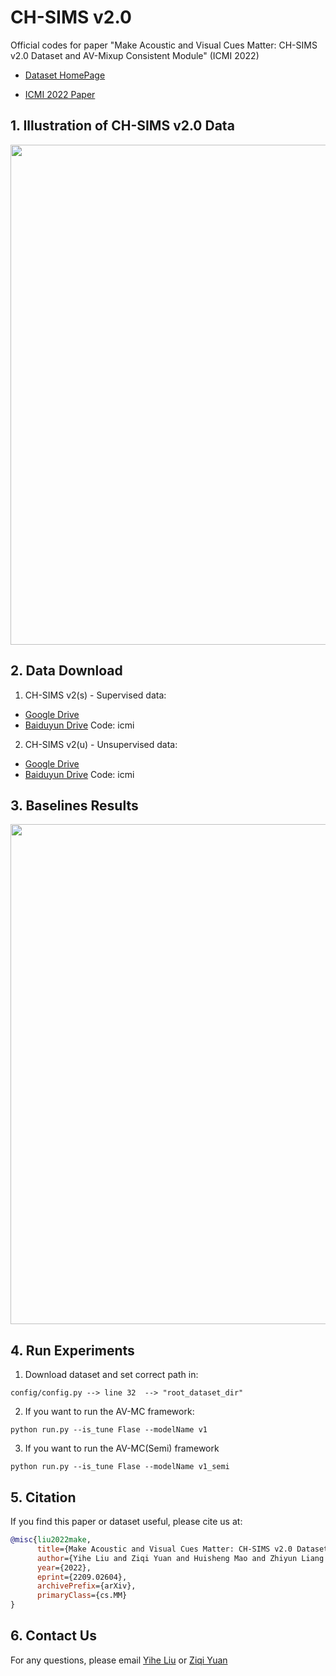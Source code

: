 # CH-SIMS v2.0

Official codes for paper "Make Acoustic and Visual Cues Matter: CH-SIMS v2.0 Dataset and AV-Mixup Consistent Module" (ICMI 2022)

- [Dataset HomePage](https://thuiar.github.io/sims.github.io/chsims)

- [ICMI 2022 Paper](https://arxiv.org/abs/2209.02604)

## 1. Illustration of CH-SIMS v2.0 Data
<p align="center">
  <img width="800" src="show/CH-SIMSv2.0.png">
</p>

## 2. Data Download

1. CH-SIMS v2(s) - Supervised data:
  - [Google Drive](https://drive.google.com/drive/folders/1wFvGS0ebKRvT3q6Xolot-sDtCNfz7HRA?usp=sharing)
  - [Baiduyun Drive](https://pan.baidu.com/s/13Ds2_XDIGUqMHt4lXNLQSQ) Code: icmi

2. CH-SIMS v2(u) - Unsupervised data:
  - [Google Drive](https://drive.google.com/drive/folders/1llIbm3gwyJRwwk58RUQHWBNKjHI9vGGB?usp=sharing)
  - [Baiduyun Drive](https://pan.baidu.com/s/1tezEDR3Y23hJ6Mp5fmcp-w) Code: icmi 

## 3. Baselines Results
<p align="center">
  <img width="800" src="show/ModelResults.png">
</p>

## 4. Run Experiments

1. Download dataset and set correct path in:

```text
config/config.py --> line 32  --> "root_dataset_dir"
```

2. If you want to run the AV-MC framework: 

```shell
python run.py --is_tune Flase --modelName v1
```

3. If you want to run the AV-MC(Semi) framework 

```shell
python run.py --is_tune Flase --modelName v1_semi
```

## 5. Citation

If you find this paper or dataset useful, please cite us at: 

```bib
@misc{liu2022make,
      title={Make Acoustic and Visual Cues Matter: CH-SIMS v2.0 Dataset and AV-Mixup Consistent Module}, 
      author={Yihe Liu and Ziqi Yuan and Huisheng Mao and Zhiyun Liang and Wanqiuyue Yang and Yuanzhe Qiu and Tie Cheng and Xiaoteng Li and Hua Xu and Kai Gao},
      year={2022},
      eprint={2209.02604},
      archivePrefix={arXiv},
      primaryClass={cs.MM}
}
```

## 6. Contact Us

For any questions, please email [Yihe Liu](mailto:512796310@qq.com) or [Ziqi Yuan](mailto:yzq21@mails.tsinghua.edu.cn)
